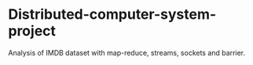 # Distributed-computer-system-project
Analysis of IMDB dataset with map-reduce, streams, sockets and barrier.

